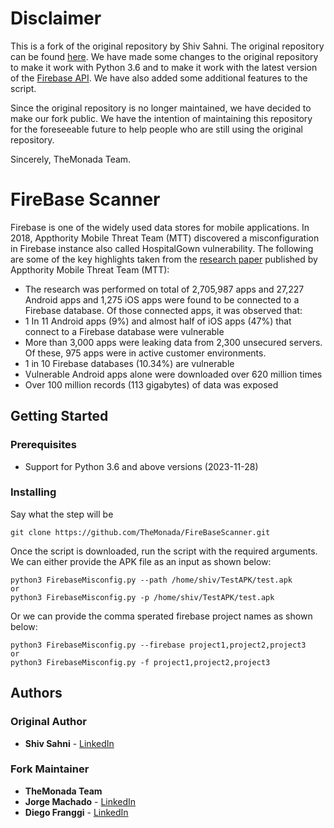# Disclaimer
This is a fork of the original repository by Shiv Sahni. The original repository can be found [here](https://github.com/shivsahni/FireBaseScanner). We have made some changes to the original repository to make it work with Python 3.6 and to make it work with the latest version of the [Firebase API](https://firebase.google.com/docs/reference/rest/database). We have also added some additional features to the script.

Since the original repository is no longer maintained, we have decided to make our fork public. We have the intention of maintaining this repository for the foreseeable future to help people who are still using the original repository.

Sincerely,
TheMonada Team.

# FireBase Scanner
Firebase is one of the widely used data stores for mobile applications. In 2018, Appthority Mobile Threat Team (MTT) discovered a misconfiguration in Firebase instance also called HospitalGown vulnerability. The following are some of the key highlights taken from the [ research paper](https://cdn2.hubspot.net/hubfs/436053/Appthority%20Q2-2018%20MTR%20Unsecured%20Firebase%20Databases.pdf) published by Appthority Mobile Threat Team (MTT):

* The research was performed on total of 2,705,987 apps and 27,227 Android apps and 1,275 iOS apps were found to be connected to a Firebase database. Of those connected apps, it was observed that: 
* 1 In 11 Android apps (9%) and almost half of iOS apps (47%) that connect to a Firebase database were vulnerable
* More than 3,000 apps were leaking data from 2,300 unsecured servers. Of these, 975 apps were in active customer environments.
* 1 in 10 Firebase databases (10.34%) are vulnerable
* Vulnerable Android apps alone were downloaded over 620 million times
* Over 100 million records (113 gigabytes) of data was exposed

## Getting Started

### Prerequisites
* Support for Python 3.6 and above versions (2023-11-28)

### Installing

Say what the step will be

```
git clone https://github.com/TheMonada/FireBaseScanner.git
```
Once the script is downloaded, run the script with the required arguments. We can either provide the APK file as an input as shown below:
```
python3 FirebaseMisconfig.py --path /home/shiv/TestAPK/test.apk
or
python3 FirebaseMisconfig.py -p /home/shiv/TestAPK/test.apk
```
Or we can provide the comma sperated firebase project names as shown below:
```
python3 FirebaseMisconfig.py --firebase project1,project2,project3
or
python3 FirebaseMisconfig.py -f project1,project2,project3
```

## Authors

### Original Author
* **Shiv Sahni** - [LinkedIn](https://www.linkedin.com/in/shivsahni/)

### Fork Maintainer
* **TheMonada Team**
* **Jorge Machado** - [LinkedIn](https://www.linkedin.com/in/jorgemachadoottonelli/)
* **Diego Franggi** - [LinkedIn](https://www.linkedin.com/in/diego-franggi-9a43ba140/)
